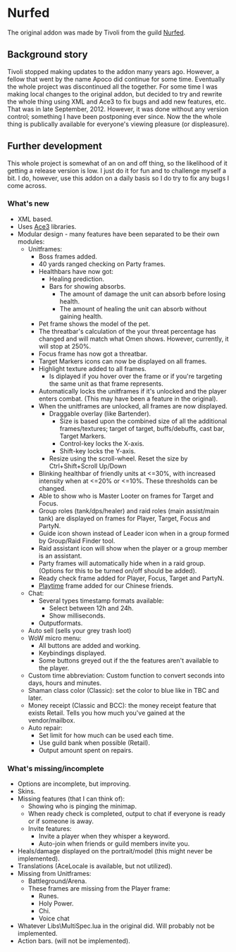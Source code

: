 # Nurfed
The original addon was made by Tivoli from the guild [Nurfed](http://www.nurfed.com).

## Background story
Tivoli stopped making updates to the addon many years ago. However, a fellow that went by the name Apoco did continue for some time. Eventually the whole project was discontinued all the together. For some time I was making local changes to the original addon, but decided to try and rewrite the whole thing using XML and Ace3 to fix bugs and add new features, etc. That was in late September, 2012. However, it was done without any version control; something I have been postponing ever since. Now the the whole thing is publically available for everyone's viewing pleasure (or displeasure).

## Further development
This whole project is somewhat of an on and off thing, so the likelihood of it getting a release version is low. I just do it for fun and to challenge myself a bit. I do, however, use this addon on a daily basis so I do try to fix any bugs I come across.

### What's new
* XML based.
* Uses [Ace3](http://www.wowace.com/addons/ace3/) libraries.
* Modular design - many features have been separated to be their own modules:
	* Unitframes:
		* Boss frames added.
		* 40 yards ranged checking on Party frames.
		* Healthbars have now got:
			* Healing prediction.
			* Bars for showing absorbs.
				* The amount of damage the unit can absorb before losing health.
				* The amount of healing the unit can absorb without gaining health.
		* Pet frame shows the model of the pet.
		* The threatbar's calculation of the your threat percentage has changed and will match what Omen shows. However, currently, it will stop at 250%.
		* Focus frame has now got a threatbar.
		* Target Markers icons can now be displayed on all frames.
		* Highlight texture added to all frames.
			* Is diplayed if you hover over the frame or if you're targeting the same unit as that frame represents.
		* Automatically locks the unitframes if it's unlocked and the player enters combat. (This may have been a feature in the original).
		* When the unitframes are unlocked, all frames are now displayed.
			* Draggable overlay (like Bartender).
				* Size is based upon the combined size of all the additional frames/textures; target of target, buffs/debuffs, cast bar, Target Markers.
				* Control-key locks the X-axis.
				* Shift-key locks the Y-axis.
			* Resize using the scroll-wheel. Reset the size by Ctrl+Shift+Scroll Up/Down
		* Blinking healthbar of friendly units at <=30%, with increased intensity when at <=20% or <=10%. These thresholds can be changed.
		* Able to show who is Master Looter on frames for Target and Focus.
		* Group roles (tank/dps/healer) and raid roles (main assist/main tank) are displayed on frames for Player, Target, Focus and PartyN.
		* Guide icon shown instead of Leader icon when in a group formed by Group/Raid Finder tool.
		* Raid assistant icon will show when the player or a group member is an assistant.
		* Party frames will automatically hide when in a raid group. (Options for this to be turned on/off should be added).
		* Ready check frame added for Player, Focus, Target and PartyN.
		* [Playtime](http://wow.gamepedia.com/API_PartialPlayTime) frame added for our Chinese friends.
	* Chat:
		* Several types timestamp formats available:
			* Select between 12h and 24h.
			* Show milliseconds.
		* Outputformats.
	* Auto sell (sells your grey trash loot)
	* WoW micro menu:
		* All buttons are added and working.
		* Keybindings displayed.
		* Some buttons greyed out if the the features aren't available to the player.
	* Custom time abbreviation: Custom function to convert seconds into days, hours and minutes.
	* Shaman class color (Classic): set the color to blue like in TBC and later.
	* Money receipt (Classic and BCC): the money receipt feature that exists Retail. Tells you how much you've gained at the vendor/mailbox.
	* Auto repair:
		* Set limit for how much can be used each time.
		* Use guild bank when possible (Retail).
		* Output amount spent on repairs.
	

### What's missing/incomplete
* Options are incomplete, but improving.
* Skins.
* Missing features (that I can think of):
	* Showing who is pinging the minimap.
	* When ready check is completed, output to chat if everyone is ready or if someone is away.
	* Invite features:
		* Invite a player when they whisper a keyword.
		* Auto-join when friends or guild members invite you.
* Heals/damage displayed on the portrait/model (this might never be implemented).
* Translations (AceLocale is available, but not utilized).
* Missing from Unitframes:
	* Battleground/Arena.
	* These frames are missing from the Player frame:
		* Runes.
		* Holy Power.
		* Chi.
		* Voice chat
* Whatever Libs\MultiSpec.lua in the original did. Will probably not be implemented.
* Action bars. (will not be implemented).